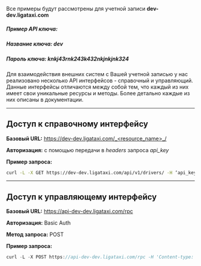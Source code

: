Все примеры будут рассмотрены для учетной записи **dev-dev.ligataxi.com**

##### Пример API ключа:

##### Название ключа: dev

##### Пароль ключа: knkj43rnk243k432nkjnkjnk324

Для взаимодействия внешних систем с Вашей учетной записью у нас реализовано несколько API интерфейсов - справочный и управляющий. Данные интерфейсы отличаются между собой тем, что каждый из них имеет свои уникальные ресурсы и методы. Более детально каждые из них описаны в документации.

* * *

## Доступ к справочному интерфейсу

**Базовый URL:** https://dev-dev.ligataxi.com/_<resource_name>_/

**Авторизация:** с помощью передачи в _headers_ запроса _api_key_

**Пример запроса:**

```bash
curl -L -X GET https://dev-dev.ligataxi.com/api/v1/drivers/ -H ‘api_key: knkj43rnk243k432nkjnkjnk324' -H 'Content-type: application/json’
```

* * *

## Доступ к управляющему интерфейсу

**Базовый URL:** https://api-dev-dev.ligataxi.com/rpc

**Авторизация:** Basic Auth

**Метод запроса:** POST

**Пример запроса:**

```java
curl -L -X POST https://api-dev-dev.ligataxi.com/rpc -H 'Content-type: application/json' --data '{"jsonrpc":"2.0","method":"client.bonus.operations.create","params":{"client_id": 5, "payment": 10},"id":"91"}' -u dev:knkj43rnk243k432nkjnkjnk324
```
